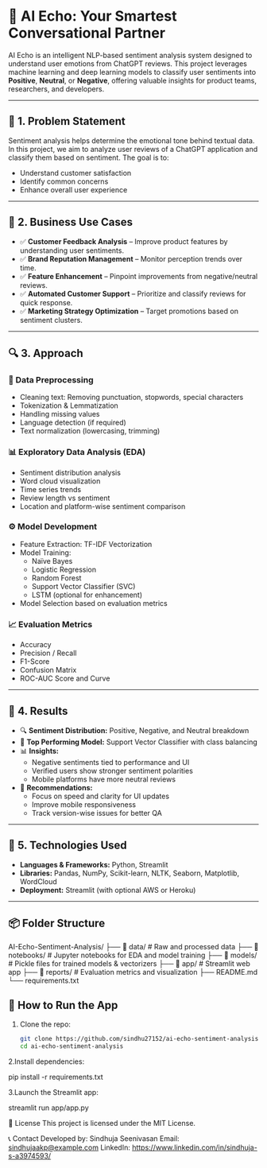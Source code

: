 
# 🤖 AI Echo: Your Smartest Conversational Partner

AI Echo is an intelligent NLP-based sentiment analysis system designed to understand user emotions from ChatGPT reviews. This project leverages machine learning and deep learning models to classify user sentiments into **Positive**, **Neutral**, or **Negative**, offering valuable insights for product teams, researchers, and developers.

---

## 📌 1. Problem Statement

Sentiment analysis helps determine the emotional tone behind textual data. In this project, we aim to analyze user reviews of a ChatGPT application and classify them based on sentiment. The goal is to:

- Understand customer satisfaction
- Identify common concerns
- Enhance overall user experience

---

## 💼 2. Business Use Cases

- ✅ **Customer Feedback Analysis** – Improve product features by understanding user sentiments.
- ✅ **Brand Reputation Management** – Monitor perception trends over time.
- ✅ **Feature Enhancement** – Pinpoint improvements from negative/neutral reviews.
- ✅ **Automated Customer Support** – Prioritize and classify reviews for quick response.
- ✅ **Marketing Strategy Optimization** – Target promotions based on sentiment clusters.

---

## 🔍 3. Approach

### 📂 Data Preprocessing

- Cleaning text: Removing punctuation, stopwords, special characters
- Tokenization & Lemmatization
- Handling missing values
- Language detection (if required)
- Text normalization (lowercasing, trimming)

### 📊 Exploratory Data Analysis (EDA)

- Sentiment distribution analysis
- Word cloud visualization
- Time series trends
- Review length vs sentiment
- Location and platform-wise sentiment comparison

### ⚙️ Model Development

- Feature Extraction: TF-IDF Vectorization
- Model Training:
  - Naïve Bayes
  - Logistic Regression
  - Random Forest
  - Support Vector Classifier (SVC)
  - LSTM  (optional for enhancement)
- Model Selection based on evaluation metrics

### 📈 Evaluation Metrics

- Accuracy
- Precision / Recall
- F1-Score
- Confusion Matrix
- ROC-AUC Score and Curve

---

## 🚀 4. Results

- 🔍 **Sentiment Distribution:** Positive, Negative, and Neutral breakdown
- 🧠 **Top Performing Model:** Support Vector Classifier with class balancing
- 📊 **Insights:**
  - Negative sentiments tied to performance and UI
  - Verified users show stronger sentiment polarities
  - Mobile platforms have more neutral reviews
- 🔧 **Recommendations:**
  - Focus on speed and clarity for UI updates
  - Improve mobile responsiveness
  - Track version-wise issues for better QA

---

## 🧪 5. Technologies Used

- **Languages & Frameworks:** Python, Streamlit
- **Libraries:** Pandas, NumPy, Scikit-learn, NLTK, Seaborn, Matplotlib, WordCloud
- **Deployment:** Streamlit (with optional AWS or Heroku)

---

## 📦 Folder Structure

AI-Echo-Sentiment-Analysis/ 
├── 📁 data/ # Raw and processed data 
├── 📁 notebooks/ # Jupyter notebooks for EDA and model training
├── 📁 models/ # Pickle files for trained models & vectorizers 
├── 📁 app/ # Streamlit web app 
├── 📁 reports/ # Evaluation metrics and visualization
├── README.md 
└── requirements.txt

## 🎯 How to Run the App

1. Clone the repo:
   ```bash
   git clone https://github.com/sindhu27152/ai-echo-sentiment-analysis.git
   cd ai-echo-sentiment-analysis

2.Install dependencies:
  
  pip install -r requirements.txt

3.Launch the Streamlit app:
  
  streamlit run app/app.py

📜 License
This project is licensed under the MIT License.

📞 Contact
Developed by: Sindhuja Seenivasan
Email: sindhujaakp@example.com
LinkedIn: https://www.linkedin.com/in/sindhuja-s-a3974593/





